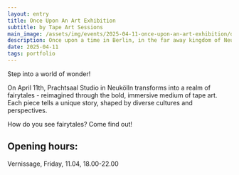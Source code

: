 ```yaml
---
layout: entry
title: Once Upon An Art Exhibition
subtitle: by Tape Art Sessions
main_image: /assets/img/events/2025-04-11-once-upon-an-art-exhibition/once-upon.webp
description: Once upon a time in Berlin, in the far away kingdom of Neukölln, there was 12 brave artists from different lands, show their art together.
date: 2025-04-11
tags: portfolio
---
```


Step into a world of wonder!

On April 11th, Prachtsaal Studio in Neukölln transforms into a realm of
fairytales - reimagined through the bold, immersive medium of tape art.
Each piece tells a unique story, shaped by diverse cultures and perspectives.

How do you see fairytales? Come find out!


## Opening hours:
Vernissage, Friday, 11.04, 18.00-22.00<br>
<br>
